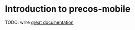 # Introduction to precos-mobile

TODO: write [great documentation](http://jacobian.org/writing/what-to-write/)
